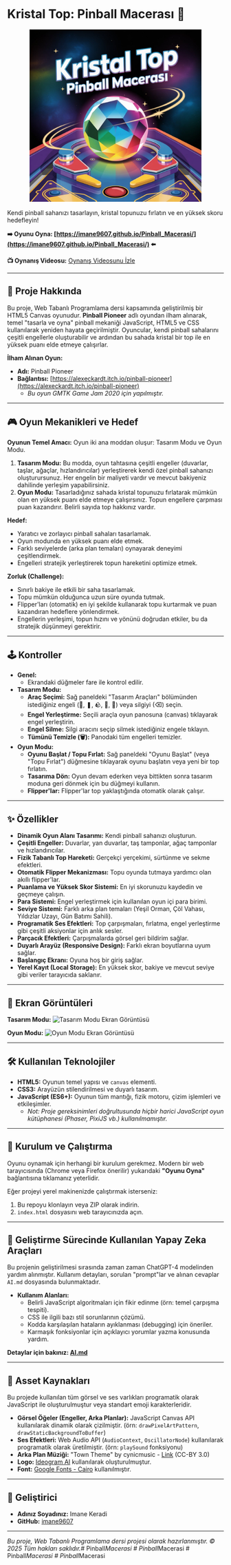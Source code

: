 # Kristal Top: Pinball Macerası 🌟

<p align="center">
  <img src="assets/logo.jpeg" alt="Kristal Top: Pinball Macerası Logo" width="400">
</p>

<!-- Kısa ve etkileyici bir giriş veya slogan ekleyebilirsiniz -->
Kendi pinball sahanızı tasarlayın, kristal topunuzu fırlatın ve en yüksek skoru hedefleyin!

<!-- Oyununuzun çalışan halinin (GitHub Pages) bağlantısı -->
**➡️ Oyunu Oyna: [https://imane9607.github.io/Pinball_Macerasi/](https://imane9607.github.io/Pinball_Macerasi/) ⬅️**

<!-- Oyununuzun kısa bir tanıtım videosu (YouTube) -->
**📺 Oynanış Videosu:**
[Oynanış Videosunu İzle](https://www.youtube.com/watch?v=EKLENIZ_BURAYA)
<!-- Alternatif olarak videoyu gömebilirsiniz (isteğe bağlı): -->
<!-- [![Oynanış Videosu](https://img.youtube.com/vi/EKLENIZ_BURAYA/0.jpg)](https://www.youtube.com/watch?v=EKLENIZ_BURAYA) -->

---

## 🎯 Proje Hakkında

Bu proje, Web Tabanlı Programlama dersi kapsamında geliştirilmiş bir HTML5 Canvas oyunudur. **Pinball Pioneer** adlı oyundan ilham alınarak, temel "tasarla ve oyna" pinball mekaniği JavaScript, HTML5 ve CSS kullanılarak yeniden hayata geçirilmiştir. Oyuncular, kendi pinball sahalarını çeşitli engellerle oluşturabilir ve ardından bu sahada kristal bir top ile en yüksek puanı elde etmeye çalışırlar.

**İlham Alınan Oyun:**
*   **Adı:** Pinball Pioneer
*   **Bağlantısı:** [https://alexeckardt.itch.io/pinball-pioneer](https://alexeckardt.itch.io/pinball-pioneer)
    *   *Bu oyun GMTK Game Jam 2020 için yapılmıştır.*

---

## 🎮 Oyun Mekanikleri ve Hedef

**Oyunun Temel Amacı:**
Oyun iki ana moddan oluşur: Tasarım Modu ve Oyun Modu.
1.  **Tasarım Modu:** Bu modda, oyun tahtasına çeşitli engeller (duvarlar, taşlar, ağaçlar, hızlandırıcılar) yerleştirerek kendi özel pinball sahanızı oluşturursunuz. Her engelin bir maliyeti vardır ve mevcut bakiyeniz dahilinde yerleşim yapabilirsiniz.
2.  **Oyun Modu:** Tasarladığınız sahada kristal topunuzu fırlatarak mümkün olan en yüksek puanı elde etmeye çalışırsınız. Topun engellere çarpması puan kazandırır. Belirli sayıda top hakkınız vardır.

**Hedef:**
*   Yaratıcı ve zorlayıcı pinball sahaları tasarlamak.
*   Oyun modunda en yüksek puanı elde etmek.
*   Farklı seviyelerde (arka plan temaları) oynayarak deneyimi çeşitlendirmek.
*   Engelleri stratejik yerleştirerek topun hareketini optimize etmek.

**Zorluk (Challenge):**
*   Sınırlı bakiye ile etkili bir saha tasarlamak.
*   Topu mümkün olduğunca uzun süre oyunda tutmak.
*   Flipper'ları (otomatik) en iyi şekilde kullanarak topu kurtarmak ve puan kazandıran hedeflere yönlendirmek.
*   Engellerin yerleşimi, topun hızını ve yönünü doğrudan etkiler, bu da stratejik düşünmeyi gerektirir.

---

## 🕹️ Kontroller

*   **Genel:**
    *   Ekrandaki düğmeler fare ile kontrol edilir.
*   **Tasarım Modu:**
    *   **Araç Seçimi:** Sağ paneldeki "Tasarım Araçları" bölümünden istediğiniz engeli (🧱, ❚, 🪨, 🌳, 🚀) veya silgiyi (⌫) seçin.
    *   **Engel Yerleştirme:** Seçili araçla oyun panosuna (canvas) tıklayarak engel yerleştirin.
    *   **Engel Silme:** Silgi aracını seçip silmek istediğiniz engele tıklayın.
    *   **Tümünü Temizle (🗑️):** Panodaki tüm engelleri temizler.
*   **Oyun Modu:**
    *   **Oyunu Başlat / Topu Fırlat:** Sağ paneldeki "Oyunu Başlat" (veya "Topu Fırlat") düğmesine tıklayarak oyunu başlatın veya yeni bir top fırlatın.
    *   **Tasarıma Dön:** Oyun devam ederken veya bittikten sonra tasarım moduna geri dönmek için bu düğmeyi kullanın.
    *   **Flipper'lar:** Flipper'lar top yaklaştığında otomatik olarak çalışır.

---

## ✨ Özellikler

*   **Dinamik Oyun Alanı Tasarımı:** Kendi pinball sahanızı oluşturun.
*   **Çeşitli Engeller:** Duvarlar, yan duvarlar, taş tamponlar, ağaç tamponlar ve hızlandırıcılar.
*   **Fizik Tabanlı Top Hareketi:** Gerçekçi yerçekimi, sürtünme ve sekme efektleri.
*   **Otomatik Flipper Mekanizması:** Topu oyunda tutmaya yardımcı olan akıllı flipper'lar.
*   **Puanlama ve Yüksek Skor Sistemi:** En iyi skorunuzu kaydedin ve geçmeye çalışın.
*   **Para Sistemi:** Engel yerleştirmek için kullanılan oyun içi para birimi.
*   **Seviye Sistemi:** Farklı arka plan temaları (Yeşil Orman, Çöl Vahası, Yıldızlar Uzayı, Gün Batımı Sahili).
*   **Programatik Ses Efektleri:** Top çarpışmaları, fırlatma, engel yerleştirme gibi çeşitli aksiyonlar için anlık sesler.
*   **Parçacık Efektleri:** Çarpışmalarda görsel geri bildirim sağlar.
*   **Duyarlı Arayüz (Responsive Design):** Farklı ekran boyutlarına uyum sağlar.
*   **Başlangıç Ekranı:** Oyuna hoş bir giriş sağlar.
*   **Yerel Kayıt (Local Storage):** En yüksek skor, bakiye ve mevcut seviye gibi veriler tarayıcıda saklanır.

---

## 📸 Ekran Görüntüleri

<!-- Oyununuzdan en az 2 tane güzel ekran görüntüsü ekleyin. -->
<!-- Örnek: -->
**Tasarım Modu:**
![Tasarım Modu Ekran Görüntüsü](assets/screenshots/tasarim_modu.png)

**Oyun Modu:**
![Oyun Modu Ekran Görüntüsü](assets/screenshots/oyun_modu.png)

<!-- Daha fazla ekran görüntüsü ekleyebilirsiniz -->
<!--
**Farklı Bir Seviye:**
![Farklı Seviye Ekran Görüntüsü](EKRAN_GORUNTUSU_3_LINKI_VEYA_YOLU)
-->

---

## 🛠️ Kullanılan Teknolojiler

*   **HTML5:** Oyunun temel yapısı ve `canvas` elementi.
*   **CSS3:** Arayüzün stilendirilmesi ve duyarlı tasarım.
*   **JavaScript (ES6+):** Oyunun tüm mantığı, fizik motoru, çizim işlemleri ve etkileşimler.
    *   *Not: Proje gereksinimleri doğrultusunda hiçbir harici JavaScript oyun kütüphanesi (Phaser, PixiJS vb.) kullanılmamıştır.*

---

## 🚀 Kurulum ve Çalıştırma

Oyunu oynamak için herhangi bir kurulum gerekmez. Modern bir web tarayıcısında (Chrome veya Firefox önerilir) yukarıdaki **"Oyunu Oyna"** bağlantısına tıklamanız yeterlidir.

Eğer projeyi yerel makinenizde çalıştırmak isterseniz:
1.  Bu repoyu klonlayın veya ZIP olarak indirin.
2.  `index.html` dosyasını web tarayıcınızda açın.

---

## 📝 Geliştirme Sürecinde Kullanılan Yapay Zeka Araçları

<!-- Bu bölümü AI.md dosyanızın bir özeti olarak düşünebilirsiniz veya doğrudan AI.md'ye yönlendirebilirsiniz. -->
<!-- Örnek: -->
Bu projenin geliştirilmesi sırasında zaman zaman ChatGPT-4 modelinden yardım alınmıştır. Kullanım detayları, sorulan "prompt"lar ve alınan cevaplar `AI.md` dosyasında bulunmaktadır.
*   **Kullanım Alanları:**
    *   Belirli JavaScript algoritmaları için fikir edinme (örn: temel çarpışma tespiti).
    *   CSS ile ilgili bazı stil sorunlarının çözümü.
    *   Kodda karşılaşılan hataların ayıklanması (debugging) için öneriler.
    *   Karmaşık fonksiyonlar için açıklayıcı yorumlar yazma konusunda yardım.

**Detaylar için bakınız: [AI.md](AI.md)**

---

## 📜 Asset Kaynakları

Bu projede kullanılan tüm görsel ve ses varlıkları programatik olarak JavaScript ile oluşturulmuştur veya standart emoji karakterleridir.

*   **Görsel Öğeler (Engeller, Arka Planlar):** JavaScript Canvas API kullanılarak dinamik olarak çizilmiştir. (örn: `drawPixelArtPattern`, `drawStaticBackgroundToBuffer`)
*   **Ses Efektleri:** Web Audio API (`AudioContext`, `OscillatorNode`) kullanılarak programatik olarak üretilmiştir. (örn: `playSound` fonksiyonu)
*   **Arka Plan Müziği:** "Town Theme" by cynicmusic - [Link](https://opengameart.org/content/town-theme-rpg) (CC-BY 3.0)
*   **Logo:** [Ideogram AI](https://ideogram.ai/) kullanılarak oluşturulmuştur.
*   **Font:** [Google Fonts - Cairo](https://fonts.google.com/specimen/Cairo) kullanılmıştır.

<!-- Eğer internetten hazır bir resim, ses dosyası veya farklı bir font kullandıysanız, buraya kaynaklarını eklemelisiniz. Örnek:
*   **Arkaplan Müziği:** "Cool Vibes" by Kevin MacLeod - [Link](https://incompetech.com/music/royalty-free/index.html?isrc=USUAN1100844) (CC BY 3.0)
*   **Oyuncu İkonu:** [www.flaticon.com](https://www.flaticon.com) adresinden "Pixel Star" ikonu by Freepik
-->

---

## 👤 Geliştirici

*   **Adınız Soyadınız:** Imane Keradi
*   **GitHub:** [imane9607](https://github.com/imane9607)

---

*Bu proje, Web Tabanlı Programlama dersi projesi olarak hazırlanmıştır.*
*© 2025 Tüm hakları saklıdır.*#   P i n b a l l _ M a c e r a s i 
 
 #   P i n b a l l _ M a c e r a s i 
 
 #   P i n b a l l _ M a c e r a s i 
 
 #   P i n b a l l _ M a c e r a s i 
 
 